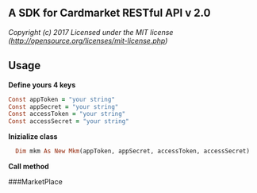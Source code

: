 ## A SDK for Cardmarket RESTful API v 2.0

*Copyright (c) 2017 Licensed under the MIT license (http://opensource.org/licenses/mit-license.php)*

## Usage

**Define yours 4 keys**
```ruby
Const appToken = "your string"
Const appSecret = "your string"
Const accessToken = "your string"
Const accessSecret = "your string"
```

**Inizialize class**
```ruby
  Dim mkm As New Mkm(appToken, appSecret, accessToken, accessSecret)
```

**Call method**

###MarketPlace
  
